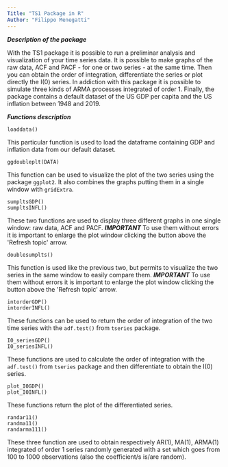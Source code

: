 ```yaml
---
Title: "TS1 Package in R"
Author: "Filippo Menegatti"
---
```


***Description of the package***

With the TS1 package it is possible to run a preliminar analysis and visualization of your time series data. It is possible to make graphs of the raw data, ACF and PACF - for one or two series - at the same time. Then you can obtain the order of integration, differentiate the series or plot directly the I(0) series. In addiction with this package it is possible to simulate three kinds of ARMA processes integrated of order 1. Finally, the package contains a default dataset of the US GDP per capita and the US inflation between 1948 and 2019.

***Functions description***

```{r}
loaddata()
```
This particular function is used to load the dataframe containing GDP and inflation data from our default dataset.

```{r}
ggdoubleplt(DATA)
```
This function can be used to visualize the plot of the two series using the package `ggplot2`. It also combines the graphs putting them in a single window with `gridExtra`.

```{r}
sumpltsGDP()
sumpltsINFL()
```
These two functions are used to display three different graphs in one single window: raw data, ACF and PACF. ***IMPORTANT*** To use them without errors it is important to enlarge the plot window clicking the button above the 'Refresh topic' arrow.

```{r}
doublesumplts()
```
This function is used like the previous two, but permits to visualize the two series in the same window to easily compare them. ***IMPORTANT*** To use them without errors it is important to enlarge the plot window clicking the button above the 'Refresh topic' arrow.

```{r}
intorderGDP()
intorderINFL()
```
These functions can be used to return the order of integration of the two time series with the `adf.test()` from `tseries` package.

```{r}
I0_seriesGDP()
I0_seriesINFL()
```
These functions are used to calculate the order of integration with the `adf.test()` from `tseries` package and then differentiate to obtain the I(0) series.

```{r}
plot_I0GDP()
plot_I0INFL()
```
These functions return the plot of the differentiated series.

```{r}
randar11()
randma11()
randarma111()
```
These three function are used to obtain respectively AR(1), MA(1), ARMA(1) integrated of order 1 series randomly generated with a set which goes from 100 to 1000 observations (also the coefficient/s is/are random).
